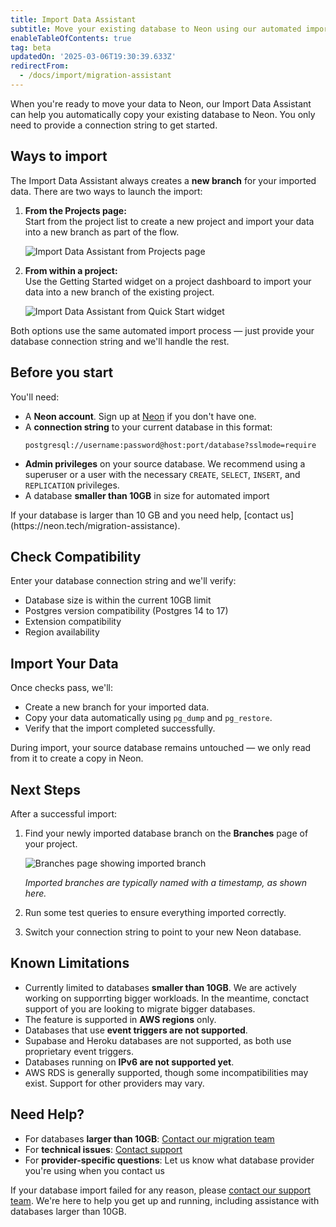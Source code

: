 ```yaml
---
title: Import Data Assistant
subtitle: Move your existing database to Neon using our automated import tool
enableTableOfContents: true
tag: beta
updatedOn: '2025-03-06T19:30:39.633Z'
redirectFrom:
  - /docs/import/migration-assistant
---
```


When you're ready to move your data to Neon, our Import Data Assistant can help you automatically copy your existing database to Neon. You only need to provide a connection string to get started.

<FeatureBetaProps feature_name="Import Data Assistant"/>

## Ways to import

The Import Data Assistant always creates a **new branch** for your imported data. There are two ways to launch the import:

1. **From the Projects page:**  
   Start from the project list to create a new project and import your data into a new branch as part of the flow.

   ![Import Data Assistant from Projects page](/docs/import/import_data_assistant_project.png)

2. **From within a project:**  
   Use the Getting Started widget on a project dashboard to import your data into a new branch of the existing project.

   ![Import Data Assistant from Quick Start widget](/docs/import/import_data_assistant_quickstart_widget.png)

Both options use the same automated import process — just provide your database connection string and we'll handle the rest.

## Before you start

You'll need:

- A **Neon account**. Sign up at [Neon](https://neon.tech) if you don't have one.
- A **connection string** to your current database in this format:
  ```
  postgresql://username:password@host:port/database?sslmode=require
  ```
- **Admin privileges** on your source database. We recommend using a superuser or a user with the necessary `CREATE`, `SELECT`, `INSERT`, and `REPLICATION` privileges.
- A database **smaller than 10GB** in size for automated import

<Admonition type="important">
If your database is larger than 10 GB and you need help, [contact us](https://neon.tech/migration-assistance).
</Admonition>

<Steps>

## Check Compatibility

Enter your database connection string and we'll verify:

- Database size is within the current 10GB limit
- Postgres version compatibility (Postgres 14 to 17)
- Extension compatibility
- Region availability

## Import Your Data

Once checks pass, we'll:

- Create a new branch for your imported data.
- Copy your data automatically using `pg_dump` and `pg_restore`.
- Verify that the import completed successfully.

<Admonition type="note">
During import, your source database remains untouched — we only read from it to create a copy in Neon.
</Admonition>

## Next Steps

After a successful import:

1. Find your newly imported database branch on the **Branches** page of your project.

   ![Branches page showing imported branch](/docs/import/import_data_assistant_branch.png)

   _Imported branches are typically named with a timestamp, as shown here._

2. Run some test queries to ensure everything imported correctly.
3. Switch your connection string to point to your new Neon database.

</Steps>

## Known Limitations

- Currently limited to databases **smaller than 10GB**. We are actively working on supporrting bigger workloads. In the meantime, conctact support of you are looking to migrate bigger databases.
- The feature is supported in **AWS regions** only.
- Databases that use **event triggers are not supported**.
- Supabase and Heroku databases are not supported, as both use proprietary event triggers.
- Databases running on **IPv6 are not supported yet**.
- AWS RDS is generally supported, though some incompatibilities may exist. Support for other providers may vary.

## Need Help?

- For databases **larger than 10GB**: [Contact our migration team](https://neon.tech/migration-assistance)
- For **technical issues**: [Contact support](https://neon.tech/contact-support)
- For **provider-specific questions**: Let us know what database provider you're using when you contact us

If your database import failed for any reason, please [contact our support team](https://neon.tech/migration-assistance). We're here to help you get up and running, including assistance with databases larger than 10GB.
